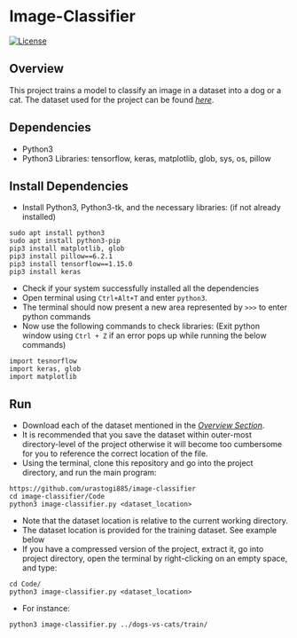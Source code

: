 # Image-Classifier
[![License](https://img.shields.io/badge/License-MIT-blue.svg)](https://github.com/urastogi885/image-classifier/blob/master/LICENSE)

## Overview

This project trains a model to classify an image in a dataset into a dog or a cat. The dataset used for the project can be found [*here*](https://drive.google.com/open?id=1So8fzjoRUJGHuGE_Jw-QsY_21F_g4YMb).

## Dependencies

- Python3
- Python3 Libraries: tensorflow, keras, matplotlib, glob, sys, os, pillow

## Install Dependencies

- Install Python3, Python3-tk, and the necessary libraries: (if not already installed)

```
sudo apt install python3
sudo apt install python3-pip
pip3 install matplotlib, glob
pip3 install pillow==6.2.1
pip3 install tensorflow==1.15.0
pip3 install keras
```

- Check if your system successfully installed all the dependencies
- Open terminal using ```Ctrl+Alt+T``` and enter ```python3```.
- The terminal should now present a new area represented by ```>>>``` to enter python commands
- Now use the following commands to check libraries: (Exit python window using ```Ctrl + Z``` if an error pops up while
running the below commands)

```
import tesnorflow
import keras, glob
import matplotlib
```
## Run

- Download each of the dataset mentioned in the [*Overview Section*](https://github.com/urastogi885/image-classifier#overview).
- It is recommended that you save the dataset within outer-most directory-level of the project otherwise it will become 
too cumbersome for you to reference the correct location of the file.
- Using the terminal, clone this repository and go into the project directory, and run the main program:

```
https://github.com/urastogi885/image-classifier
cd image-classifier/Code
python3 image-classifier.py <dataset_location>
```

- Note that the dataset location is relative to the current working directory.
- The dataset location is provided for the training dataset. See example below
- If you have a compressed version of the project, extract it, go into project directory, open the terminal by 
right-clicking on an empty space, and type:

```
cd Code/
python3 image-classifier.py <dataset_location>
```
- For instance:
```
python3 image-classifier.py ../dogs-vs-cats/train/
```
